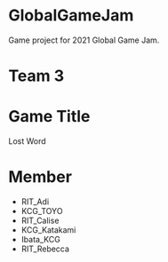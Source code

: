 # GlobalGameJam
Game project for 2021 Global Game Jam.

# Team 3

# Game Title
Lost Word

# Member
- RIT_Adi
- KCG_TOYO
- RIT_Calise
- KCG_Katakami
- Ibata_KCG
- RIT_Rebecca
